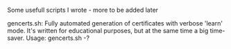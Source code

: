 Some usefull scripts I wrote - more to be added later

gencerts.sh: Fully automated generation of certificates with verbose 'learn' mode.
             It's written for educational purposes, but at the same time a big time-saver.
             Usage: gencerts.sh -?

